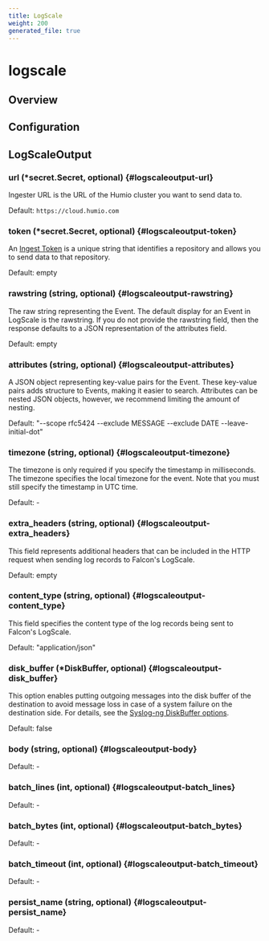 ```yaml
---
title: LogScale
weight: 200
generated_file: true
---
```


# logscale
## Overview

## Configuration
## LogScaleOutput

### url (*secret.Secret, optional) {#logscaleoutput-url}

Ingester URL is the URL of the Humio cluster you want to send data to.  

Default: `https://cloud.humio.com`

### token (*secret.Secret, optional) {#logscaleoutput-token}

An [Ingest Token](https://library.humio.com/data-analysis/ingesting-data-tokens.html) is a unique string that identifies a repository and allows you to send data to that repository.

Default:  empty

### rawstring (string, optional) {#logscaleoutput-rawstring}

The raw string representing the Event. The default display for an Event in LogScale is the rawstring. If you do not provide the rawstring field, then the response defaults to a JSON representation of the attributes field.  

Default:  empty

### attributes (string, optional) {#logscaleoutput-attributes}

A JSON object representing key-value pairs for the Event. These key-value pairs adds structure to Events, making it easier to search. Attributes can be nested JSON objects, however, we recommend limiting the amount of nesting.  

Default:  "--scope rfc5424 --exclude MESSAGE --exclude DATE --leave-initial-dot"

### timezone (string, optional) {#logscaleoutput-timezone}

The timezone is only required if you specify the timestamp in milliseconds. The timezone specifies the local timezone for the event. Note that you must still specify the timestamp in UTC time. 

Default: -

### extra_headers (string, optional) {#logscaleoutput-extra_headers}

This field represents additional headers that can be included in the HTTP request when sending log records to Falcon's LogScale.   

Default:  empty

### content_type (string, optional) {#logscaleoutput-content_type}

This field specifies the content type of the log records being sent to Falcon's LogScale.   

Default:  "application/json"

### disk_buffer (*DiskBuffer, optional) {#logscaleoutput-disk_buffer}

This option enables putting outgoing messages into the disk buffer of the destination to avoid message loss in case of a system failure on the destination side. For details, see the [Syslog-ng DiskBuffer options](../disk_buffer/).  

Default:  false

### body (string, optional) {#logscaleoutput-body}

Default: -

### batch_lines (int, optional) {#logscaleoutput-batch_lines}

Default: -

### batch_bytes (int, optional) {#logscaleoutput-batch_bytes}

Default: -

### batch_timeout (int, optional) {#logscaleoutput-batch_timeout}

Default: -

### persist_name (string, optional) {#logscaleoutput-persist_name}

Default: -



